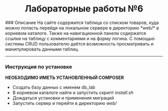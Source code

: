 <h1 style="text-align: center"> Лабораторные работы №6 </h1>
### Описание 
На сайте содержится таблица со списком товаров, куда можно попасть перейдя на локальном сервере в директорию *web/* в корневом каталоге.
Также на навигационной панели содержатся ссылки на таблицу с комментариями и на форму логина.
С помощью системы CRUD пользователю даётся возможность просматривать и манипулировать данными таблиц.

------------

### Инструкция по установке
**НЕОБХОДИМО ИМЕТЬ УСТАНОВЛЕННЫЙ COMPOSER**
- Создать базу данных с именем db_lab
- В корневом каталоге найти и запустить скрипт *install.sh*
- Дождаться установки и применения миграций
- Запустить сервер и перейти в директорию *web/*